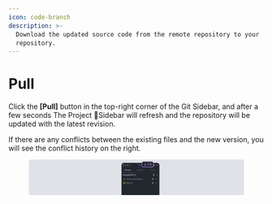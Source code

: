 ```yaml
---
icon: code-branch
description: >-
  Download the updated source code from the remote repository to your
  repository.
---
```


# Pull

Click the **\[Pull]** button in the top-right corner of the Git Sidebar, and after a few seconds The Project Sidebar will refresh and the repository will be updated with the latest revision.

If there are any conflicts between the existing files and the new version, you will see the conflict history on the right.

<figure><img src="../../../.gitbook/assets/git_04.png" alt=""><figcaption></figcaption></figure>
